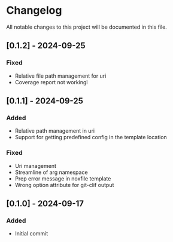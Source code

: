 # Changelog

All notable changes to this project will be documented in this file.
## [0.1.2] - 2024-09-25

### Fixed

- Relative file path management for uri
- Coverage report not workingl

## [0.1.1] - 2024-09-25

### Added

- Relative path management in uri
- Support for getting predefined config in the template location

### Fixed

- Uri management
- Streamline of arg namespace
- Prep error message in noxfile template
- Wrong option attribute for git-clif output

## [0.1.0] - 2024-09-17

### Added

- Initial commit

<!-- generated by git-cliff -->
